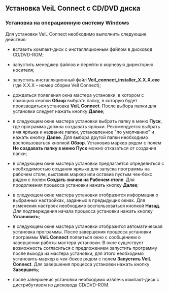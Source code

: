 ## Установка VeiL Connect с CD/DVD диска

### Установка  на операционную систему Windows 

Для установки VeiL Connect необходимо выполнить следующие действия:
- вставить компакт-диск с инсталляционным файлом в дисковод CD/DVD-ROM;

- запустить менеджер файлов и перейти в корневую директорию носителя;

- запустить инсталляционный файл **Veil_connect_installer_Х.X.X.exe** (где Х.X.X – номер сборки Veil Connect);

- дождаться появления окна мастера установки, в котором с помощью кнопки **Обзор** 
выбрать папку, в которую будет производиться установка **VeiL Connect**. После выбора папки 
для установки следует нажать кнопку **Далее**;

- в следующем окне мастера установки выбрать папку в меню **Пуск**, где программа должна создавать ярлыки. 
Рекомендуется выбрать имя ярлыка и название папки, установленное "по умолчанию" и нажать кнопку **Далее**.
Для выбора другой папки необходимо воспользоваться кнопкой **Обзор**. Установив маркер рядом 
с полем **Не создавать папку в меню Пуск** можно отказаться от создания папки;

- в следующем окне мастера установки предлагается определиться с необходимостью создания ярлыка для запуска 
программы на рабочем столе, выставив маркер или оставив пустым чек-бокс 
рядом с полем **Создать значок на Рабочем столе**. Для продолжения процесса установки нажать кнопку **Далее**;

- в следующем окне мастера установки отобразится информация о выбранных настройках, заданных в предыдущих окнах. 
Для изменения настроек необходимо воспользоваться кнопкой **Назад**. Для 
подтверждения начала процесса установки нажать кнопку **Установить**;

- в следующем окне мастера установки отобразится автоматическая установка программы. После завершения процесса 
установки программы **VeiL Connect** появиться окно с сообщением о завершении работы мастера установки. 
В окне существует возможность согласиться с предложением запустить программу после выхода 
из мастера установки, для этого необходимо установить маркер в чек-боксе рядом с полем **Запустить VeiL Connect**. 
Для завершения процесса установки нажать кнопку **Завершить**;

- после завершения установки необходимо извлечь компакт-диск с дистрибутивом из дисковода CD/DVD-ROM.
